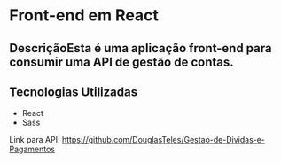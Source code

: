 # Front-end em React
## DescriçãoEsta é uma aplicação front-end para consumir uma API de gestão de contas.
## Tecnologias Utilizadas
- React <br/>
- Sass <br/>

Link para API: https://github.com/DouglasTeles/Gestao-de-Dividas-e-Pagamentos <br/>

